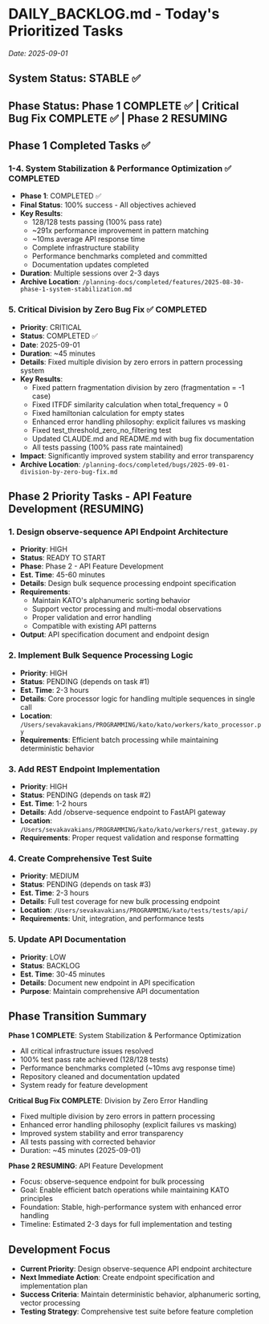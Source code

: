 # DAILY_BACKLOG.md - Today's Prioritized Tasks  
*Date: 2025-09-01*

## System Status: STABLE ✅
## Phase Status: Phase 1 COMPLETE ✅ | Critical Bug Fix COMPLETE ✅ | Phase 2 RESUMING

## Phase 1 Completed Tasks ✅

### 1-4. System Stabilization & Performance Optimization ✅ COMPLETED
- **Phase 1**: COMPLETED ✅ 
- **Final Status**: 100% success - All objectives achieved
- **Key Results**:
  - 128/128 tests passing (100% pass rate)
  - ~291x performance improvement in pattern matching
  - ~10ms average API response time
  - Complete infrastructure stability
  - Performance benchmarks completed and committed
  - Documentation updates completed
- **Duration**: Multiple sessions over 2-3 days
- **Archive Location**: `/planning-docs/completed/features/2025-08-30-phase-1-system-stabilization.md`

### 5. Critical Division by Zero Bug Fix ✅ COMPLETED
- **Priority**: CRITICAL
- **Status**: COMPLETED ✅
- **Date**: 2025-09-01
- **Duration**: ~45 minutes
- **Details**: Fixed multiple division by zero errors in pattern processing system
- **Key Results**:
  - Fixed pattern fragmentation division by zero (fragmentation = -1 case)
  - Fixed ITFDF similarity calculation when total_frequency = 0
  - Fixed hamiltonian calculation for empty states
  - Enhanced error handling philosophy: explicit failures vs masking
  - Fixed test_threshold_zero_no_filtering test
  - Updated CLAUDE.md and README.md with bug fix documentation
  - All tests passing (100% pass rate maintained)
- **Impact**: Significantly improved system stability and error transparency
- **Archive Location**: `/planning-docs/completed/bugs/2025-09-01-division-by-zero-bug-fix.md`

## Phase 2 Priority Tasks - API Feature Development (RESUMING)

### 1. Design observe-sequence API Endpoint Architecture
- **Priority**: HIGH
- **Status**: READY TO START
- **Phase**: Phase 2 - API Feature Development
- **Est. Time**: 45-60 minutes
- **Details**: Design bulk sequence processing endpoint specification
- **Requirements**: 
  - Maintain KATO's alphanumeric sorting behavior
  - Support vector processing and multi-modal observations
  - Proper validation and error handling
  - Compatible with existing API patterns
- **Output**: API specification document and endpoint design

### 2. Implement Bulk Sequence Processing Logic
- **Priority**: HIGH
- **Status**: PENDING (depends on task #1)
- **Est. Time**: 2-3 hours
- **Details**: Core processor logic for handling multiple sequences in single call
- **Location**: `/Users/sevakavakians/PROGRAMMING/kato/kato/workers/kato_processor.py`
- **Requirements**: Efficient batch processing while maintaining deterministic behavior

### 3. Add REST Endpoint Implementation
- **Priority**: HIGH  
- **Status**: PENDING (depends on task #2)
- **Est. Time**: 1-2 hours
- **Details**: Add /observe-sequence endpoint to FastAPI gateway
- **Location**: `/Users/sevakavakians/PROGRAMMING/kato/kato/workers/rest_gateway.py`
- **Requirements**: Proper request validation and response formatting

### 4. Create Comprehensive Test Suite
- **Priority**: MEDIUM
- **Status**: PENDING (depends on task #3)  
- **Est. Time**: 2-3 hours
- **Details**: Full test coverage for new bulk processing endpoint
- **Location**: `/Users/sevakavakians/PROGRAMMING/kato/tests/tests/api/`
- **Requirements**: Unit, integration, and performance tests

### 5. Update API Documentation
- **Priority**: LOW
- **Status**: BACKLOG
- **Est. Time**: 30-45 minutes
- **Details**: Document new endpoint in API specification
- **Purpose**: Maintain comprehensive API documentation

## Phase Transition Summary
**Phase 1 COMPLETE**: System Stabilization & Performance Optimization
- All critical infrastructure issues resolved  
- 100% test pass rate achieved (128/128 tests)
- Performance benchmarks completed (~10ms avg response time)
- Repository cleaned and documentation updated
- System ready for feature development

**Critical Bug Fix COMPLETE**: Division by Zero Error Handling
- Fixed multiple division by zero errors in pattern processing
- Enhanced error handling philosophy (explicit failures vs masking)
- Improved system stability and error transparency
- All tests passing with corrected behavior
- Duration: ~45 minutes (2025-09-01)

**Phase 2 RESUMING**: API Feature Development  
- Focus: observe-sequence endpoint for bulk processing
- Goal: Enable efficient batch operations while maintaining KATO principles
- Foundation: Stable, high-performance system with enhanced error handling
- Timeline: Estimated 2-3 days for full implementation and testing

## Development Focus
- **Current Priority**: Design observe-sequence API endpoint architecture
- **Next Immediate Action**: Create endpoint specification and implementation plan
- **Success Criteria**: Maintain deterministic behavior, alphanumeric sorting, vector processing
- **Testing Strategy**: Comprehensive test suite before feature completion
